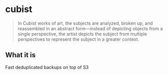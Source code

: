 # cubist

> In Cubist works of art, the subjects are analyzed, broken up, and reassembled in an abstract form—instead of depicting objects from a single perspective, the artist depicts the subject from multiple perspectives to represent the subject in a greater context.

## What it is

Fast deduplicated backups on top of S3
